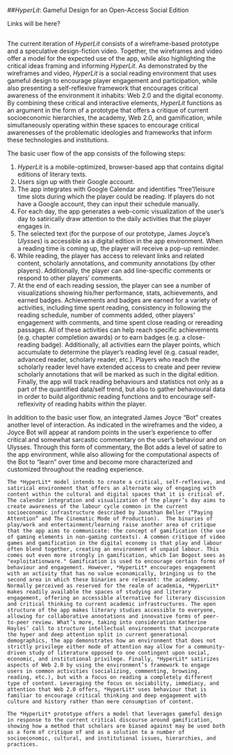 ##*HyperLit*: Gameful Design for an Open-Access Social Edition

Links will be here? 

##

  The current iteration of *HyperLit* consists of a wireframe-based prototype and a speculative design-fiction video. Together, the wireframes and video offer a model for the expected use of the app, while also highlighting the critical ideas framing and informing *HyperLit*. As demonstrated by the wireframes and video, *HyperLit* is a social reading environment that uses gameful design to encourage player engagement and participation, while also presenting a self-reflexive framework that encourages critical awareness of the environment it inhabits: Web 2.0 and the digital economy. By combining these critical and interactive elements, *HyperLit* functions as an argument in the form of a prototype that offers a critique of current socioeconomic hierarchies, the academy, Web 2.0, and gamification, while simultaneously operating within these spaces to encourage critical awarenesses of the problematic ideologies and frameworks that inform these technologies and institutions. 
	
The basic user flow of the app consists of the following steps:

1. *HyperLit* is a mobile-optimized, browser-based app that contains digital editions of literary texts.
2. Users sign up with their Google account.
3. The app integrates with Google Calendar and identifies “free”/leisure time slots during which the player could be reading. If players do not have a Google account, they can input their schedule manually. 
4. For each day, the app generates a web-comic visualization of the user’s day to satirically draw attention to the daily activities that the player engages in.
5. The selected text (for the purpose of our prototype, James Joyce’s *Ulysses*) is accessible as a digital edition in the app environment. When a reading time is coming up,  the player will receive a pop-up reminder.
6. While reading, the player has access to relevant links and related content, scholarly annotations, and community annotations (by other players). Additionally, the player can add line-specific comments or respond to other players’ comments.
7. At the end of each reading session, the player can see a number of visualizations showing his/her performance, stats, achievements, and earned badges. Achievements and badges are earned for a variety of activities, including time spent reading, consistency in following the reading schedule, number of comments added, other players’ engagement with comments, and time spent close reading or rereading passages. All of these activities can help reach specific achievements (e.g. chapter completion awards) or to earn badges (e.g. a close-reading badge). Additionally, all activities earn the player points, which accumulate to determine the player’s reading level (e.g. casual reader, advanced reader, scholarly reader, etc.). Players who reach the scholarly reader level have extended access to create and peer review scholarly annotations that will be marked as such in the digital edition. Finally, the app will track reading behaviours and statistics not only as a part of the quantified data/self trend, but also to gather behavioural data in order to build algorithmic reading functions and to encourage self-reflexivity of reading habits within the player.

  In addition to the basic user flow, an integrated James Joyce “Bot” creates another level of interaction. As indicated in the wireframes and the video, a Joyce Bot will appear at random points in the user’s experience to offer critical and somewhat sarcastic commentary on the user’s behaviour and on Ulysses. Through this form of commentary, the Bot adds a level of satire to the app environment, while also allowing for the computational aspects of the Bot to “learn” over time and become more characterized and customized throughout the reading experience.
  
	The *HyperLit* model intends to create a critical, self-reflexive, and satirical environment that offers an alternate way of engaging with content within the cultural and digital spaces that it is critical of. The calendar integration and visualization of the player’s day aims to create awareness of the labour cycle common in the current socioeconomic infrastructure described by Jonathan Beller (“Paying Attention” and The Cinematic Mode of Production).  The binaries of play/work and entertainment/learning raise another area of critique that the app aims to communicate: the concept of gamification (the use of gaming elements in non-gaming contexts). A common critique of video games and gamification in the digital economy is that play and labour often blend together, creating an environment of unpaid labour. This comes out even more strongly in gamification, which Ian Bogost sees as "exploitationware." Gamification is used to encourage certain forms of behaviour and engagement. However, *HyperLit* encourages engagement with an activity that has no value economically, bringing us to the second area in which these binaries are relevant: the academy. Normally perceived as reserved for the realm of academia, *HyperLit* makes readily available the spaces of studying and literary engagement, offering an accessible alternative for literary discussion and critical thinking to current academic infrastructures. The open structure of the app makes literary studies accessible to everyone, allowing for collaborative annotations and innovative forms of peer-to-peer review. What’s more, taking into consideration Katherine Hayles’ call to structure intellectual environments that incorporate the hyper and deep attention split in current generational demographics, the app demonstrates how an environment that does not strictly privilege either mode of attention may allow for a community-driven study of literature opposed to one contingent upon social, economic, and institutional privilege. Finally, *HyperLit* satirizes aspects of Web 2.0 by using the environment’s framework to engage users in common activities (socializing, commenting, browsing, reading, etc.), but with a focus on reading a completely different type of content. Leveraging the focus on sociability, immediacy, and attention that Web 2.0 offers, *HyperLit* uses behaviour that is familiar to encourage critical thinking and deep engagement with culture and history rather than mere consumption of content.
	
	The *HyperLit* prototype offers a model that leverages gameful design in response to the current critical discourse around gamification, showing how a method that scholars are biased against may be used both as a form of critique of and as a solution to a number of socioeconomic, cultural, and institutional issues, hierarchies, and practices.

